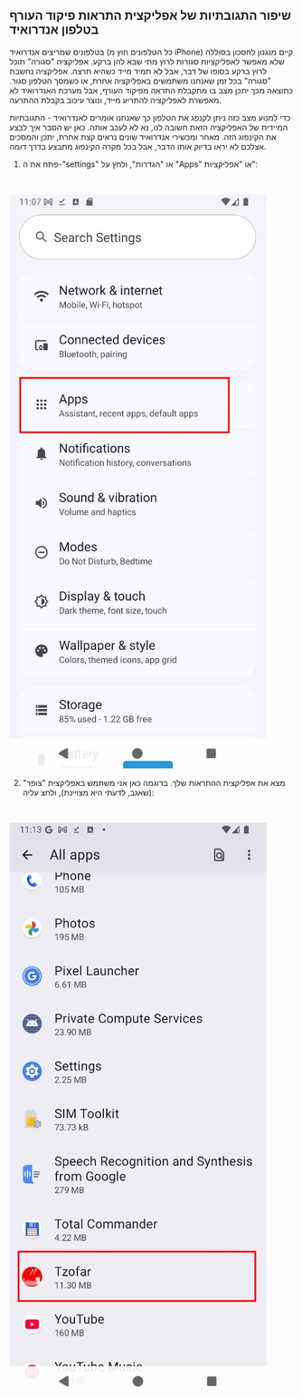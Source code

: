 ## שיפור התגובתיות של אפליקצית התראות פיקוד העורף בטלפון אנדרואיד
בטלפונים שמריצים אנדרואיד (כל הטלפונים חוץ מ iPhone) קיים מנגנון לחסכון בסוללה שלא מאפשר לאפליקציות סגורות לרוץ מתי שבא להן ברקע. אפליקציה "סגורה" תוכל לרוץ ברקע בסופו של דבר,  אבל לא תמיד מייד כשהיא תרצה. אפליקציה נחשבת "סגורה" בכל זמן שאנחנו משתמשים באפליקציה אחרת, או כשמסך הטלפון סגור. כתוצאה מכך יתכן מצב בו מתקבלת התראה מפיקוד העורף, אבל מערכת האנדרואיד לא מאפשרת לאפליקציה להתריע מייד, ונוצר עיכוב בקבלת ההתרעה.

כדי למנוע מצב כזה ניתן לקנפג את הטלפון כך שאנחנו אומרים לאנדרואיד - התגובתיות המיידית של האפליקציה הזאת חשובה לנו, נא לא לעכב אותה. כאן יש הסבר איך לבצע את הקינפוג הזה. מאחר ומכשירי אנדרואיד שונים נראים קצת אחרת, יתכן והמסכים אצלכם לא יראו בדיוק אותו הדבר, אבל בכל מקרה הקינפוג מתבצע בדרך דומה.
1. פתח את ה-"settings" או "הגדרות", ולחץ על "Apps" או "אפליקציות":

<br />

![alt text](2025-06-22_11-10.jpg)


2. מצא את אפליקצית ההתראות שלך. בדוגמה כאן אני משתמש באפליקצית "צופר" (שאגב, לדעתי היא מצויינת), ולחצ עליה:
<br />

![alt text](2025-06-22_11-13.jpg)


